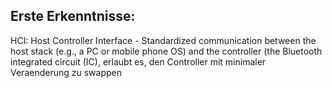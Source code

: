 ## Erste Erkenntnisse:
HCI: Host Controller Interface - Standardized communication between the host stack (e.g., a PC or mobile phone OS) and the controller (the Bluetooth integrated circuit (IC), erlaubt es, den Controller mit minimaler Veraenderung zu swappen